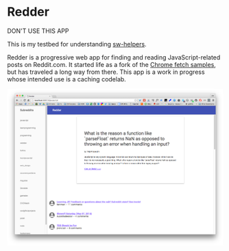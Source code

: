 # Redder

DON'T USE THIS APP

This is my testbed for understanding [sw-helpers](https://github.com/GoogleChrome/sw-helpers).

Redder is a progressive web app for finding and reading JavaScript-related posts on Reddit.com. It started life as a fork of the [Chrome fetch samples](https://github.com/GoogleChrome/samples/blob/gh-pages/fetch-api/fetch-reddit-demo.js), but has traveled a long way from there. This app is a work in progress whose intended use is a caching codelab.

![A picture of Redder.](redder.png)
